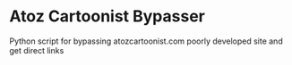 # Atoz Cartoonist Bypasser
Python script for bypassing atozcartoonist.com poorly developed site and get direct links
